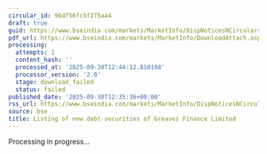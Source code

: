 ```yaml
---
circular_id: 96df56fc5f275aa4
draft: true
guid: https://www.bseindia.com/markets/MarketInfo/DispNoticesNCirculars.aspx?Noticeid={4B645762-41A0-4179-A8F8-E54432BA2047}&noticeno=20250930-48&dt=09/30/2025&icount=48&totcount=55&flag=0
pdf_url: https://www.bseindia.com/markets/MarketInfo/DownloadAttach.aspx?id=20250930-48&attachedId=
processing:
  attempts: 1
  content_hash: ''
  processed_at: '2025-09-30T12:44:12.810198'
  processor_version: '2.0'
  stage: download_failed
  status: failed
published_date: '2025-09-30T12:35:36+00:00'
rss_url: https://www.bseindia.com/markets/MarketInfo/DispNoticesNCirculars.aspx?Noticeid={4B645762-41A0-4179-A8F8-E54432BA2047}&noticeno=20250930-48&dt=09/30/2025&icount=48&totcount=55&flag=0
source: bse
title: Listing of new debt securities of Greaves Finance Limited
---
```


Processing in progress...